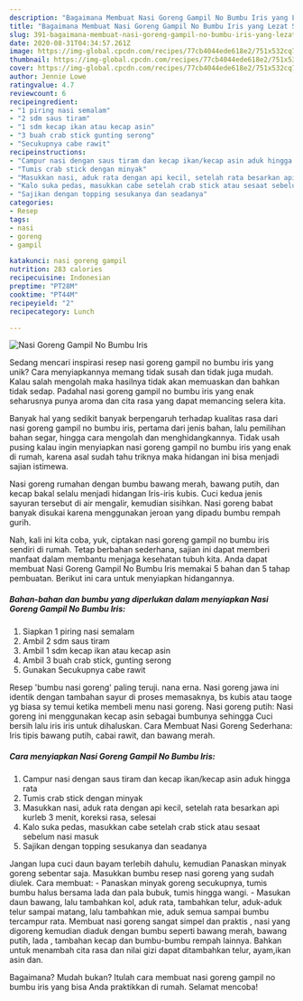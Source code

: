 ```yaml
---
description: "Bagaimana Membuat Nasi Goreng Gampil No Bumbu Iris yang Lezat Sekali"
title: "Bagaimana Membuat Nasi Goreng Gampil No Bumbu Iris yang Lezat Sekali"
slug: 391-bagaimana-membuat-nasi-goreng-gampil-no-bumbu-iris-yang-lezat-sekali
date: 2020-08-31T04:34:57.261Z
image: https://img-global.cpcdn.com/recipes/77cb4044ede618e2/751x532cq70/nasi-goreng-gampil-no-bumbu-iris-foto-resep-utama.jpg
thumbnail: https://img-global.cpcdn.com/recipes/77cb4044ede618e2/751x532cq70/nasi-goreng-gampil-no-bumbu-iris-foto-resep-utama.jpg
cover: https://img-global.cpcdn.com/recipes/77cb4044ede618e2/751x532cq70/nasi-goreng-gampil-no-bumbu-iris-foto-resep-utama.jpg
author: Jennie Lowe
ratingvalue: 4.7
reviewcount: 6
recipeingredient:
- "1 piring nasi semalam"
- "2 sdm saus tiram"
- "1 sdm kecap ikan atau kecap asin"
- "3 buah crab stick gunting serong"
- "Secukupnya cabe rawit"
recipeinstructions:
- "Campur nasi dengan saus tiram dan kecap ikan/kecap asin aduk hingga rata"
- "Tumis crab stick dengan minyak"
- "Masukkan nasi, aduk rata dengan api kecil, setelah rata besarkan api kurleb 3 menit, koreksi rasa, selesai"
- "Kalo suka pedas, masukkan cabe setelah crab stick atau sesaat sebelum nasi masuk"
- "Sajikan dengan topping sesukanya dan seadanya"
categories:
- Resep
tags:
- nasi
- goreng
- gampil

katakunci: nasi goreng gampil 
nutrition: 283 calories
recipecuisine: Indonesian
preptime: "PT28M"
cooktime: "PT44M"
recipeyield: "2"
recipecategory: Lunch

---
```



![Nasi Goreng Gampil No Bumbu Iris](https://img-global.cpcdn.com/recipes/77cb4044ede618e2/751x532cq70/nasi-goreng-gampil-no-bumbu-iris-foto-resep-utama.jpg)

Sedang mencari inspirasi resep nasi goreng gampil no bumbu iris yang unik? Cara menyiapkannya memang tidak susah dan tidak juga mudah. Kalau salah mengolah maka hasilnya tidak akan memuaskan dan bahkan tidak sedap. Padahal nasi goreng gampil no bumbu iris yang enak seharusnya punya aroma dan cita rasa yang dapat memancing selera kita.

Banyak hal yang sedikit banyak berpengaruh terhadap kualitas rasa dari nasi goreng gampil no bumbu iris, pertama dari jenis bahan, lalu pemilihan bahan segar, hingga cara mengolah dan menghidangkannya. Tidak usah pusing kalau ingin menyiapkan nasi goreng gampil no bumbu iris yang enak di rumah, karena asal sudah tahu triknya maka hidangan ini bisa menjadi sajian istimewa.

Nasi goreng rumahan dengan bumbu bawang merah, bawang putih, dan kecap bakal selalu menjadi hidangan Iris-iris kubis. Cuci kedua jenis sayuran tersebut di air mengalir, kemudian sisihkan. Nasi goreng babat banyak disukai karena menggunakan jeroan yang dipadu bumbu rempah gurih.


Nah, kali ini kita coba, yuk, ciptakan nasi goreng gampil no bumbu iris sendiri di rumah. Tetap berbahan sederhana, sajian ini dapat memberi manfaat dalam membantu menjaga kesehatan tubuh kita. Anda dapat membuat Nasi Goreng Gampil No Bumbu Iris memakai 5 bahan dan 5 tahap pembuatan. Berikut ini cara untuk menyiapkan hidangannya.

<!--inarticleads1-->

##### Bahan-bahan dan bumbu yang diperlukan dalam menyiapkan Nasi Goreng Gampil No Bumbu Iris:

1. Siapkan 1 piring nasi semalam
1. Ambil 2 sdm saus tiram
1. Ambil 1 sdm kecap ikan atau kecap asin
1. Ambil 3 buah crab stick, gunting serong
1. Gunakan Secukupnya cabe rawit


Resep &#39;bumbu nasi goreng&#39; paling teruji. nana erna. Nasi goreng jawa ini identik dengan tambahan sayur di proses memasaknya, bs kubis atau taoge yg biasa sy temui ketika membeli menu nasi goreng. Nasi goreng putih: Nasi goreng ini menggunakan kecap asin sebagai bumbunya sehingga Cuci bersih lalu iris iris untuk dihaluskan. Cara Membuat Nasi Goreng Sederhana: Iris tipis bawang putih, cabai rawit, dan bawang merah. 

<!--inarticleads2-->

##### Cara menyiapkan Nasi Goreng Gampil No Bumbu Iris:

1. Campur nasi dengan saus tiram dan kecap ikan/kecap asin aduk hingga rata
1. Tumis crab stick dengan minyak
1. Masukkan nasi, aduk rata dengan api kecil, setelah rata besarkan api kurleb 3 menit, koreksi rasa, selesai
1. Kalo suka pedas, masukkan cabe setelah crab stick atau sesaat sebelum nasi masuk
1. Sajikan dengan topping sesukanya dan seadanya


Jangan lupa cuci daun bayam terlebih dahulu, kemudian Panaskan minyak goreng sebentar saja. Masukkan bumbu resep nasi goreng yang sudah diulek. Cara membuat: - Panaskan minyak goreng secukupnya, tumis bumbu halus bersama lada dan pala bubuk, tumis hingga wangi. - Masukan daun bawang, lalu tambahkan kol, aduk rata, tambahkan telur, aduk-aduk telur sampai matang, lalu tambahkan mie, aduk semua sampai bumbu tercampur rata. Membuat nasi goreng sangat simpel dan praktis , nasi yang digoreng kemudian diaduk dengan bumbu seperti bawang merah, bawang putih, lada , tambahan kecap dan bumbu-bumbu rempah lainnya. Bahkan untuk menambah cita rasa dan nilai gizi dapat ditambahkan telur, ayam,ikan asin dan. 

Bagaimana? Mudah bukan? Itulah cara membuat nasi goreng gampil no bumbu iris yang bisa Anda praktikkan di rumah. Selamat mencoba!
